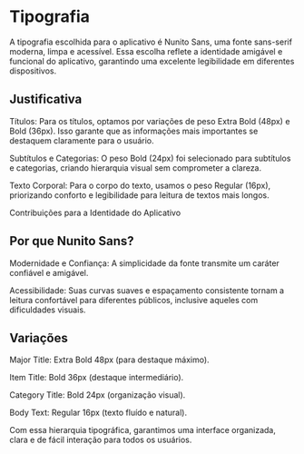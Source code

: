 <h1>Tipografia</h1>


A tipografia escolhida para o aplicativo é Nunito Sans, uma fonte sans-serif moderna, limpa e acessível. Essa escolha reflete a identidade amigável e funcional do aplicativo, garantindo uma excelente legibilidade em diferentes dispositivos.

<h2>Justificativa</h2>

Títulos: Para os títulos, optamos por variações de peso Extra Bold (48px) e Bold (36px). Isso garante que as informações mais importantes se destaquem claramente para o usuário.

Subtítulos e Categorias: O peso Bold (24px) foi selecionado para subtítulos e categorias, criando hierarquia visual sem comprometer a clareza.

Texto Corporal: Para o corpo do texto, usamos o peso Regular (16px), priorizando conforto e legibilidade para leitura de textos mais longos.

Contribuições para a Identidade do Aplicativo

<h2>Por que Nunito Sans?</h2>

Modernidade e Confiança: A simplicidade da fonte transmite um caráter confiável e amigável.

Acessibilidade: Suas curvas suaves e espaçamento consistente tornam a leitura confortável para diferentes públicos, inclusive aqueles com dificuldades visuais.

<h2>Variações</h2>

Major Title: Extra Bold 48px (para destaque máximo).

Item Title: Bold 36px (destaque intermediário).

Category Title: Bold 24px (organização visual).

Body Text: Regular 16px (texto fluído e natural).

Com essa hierarquia tipográfica, garantimos uma interface organizada, clara e de fácil interação para todos os usuários.





